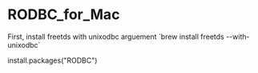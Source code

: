# RODBC_for_Mac
First, install freetds with unixodbc arguement
´brew install freetds --with-unixodbc´

install.packages("RODBC")
